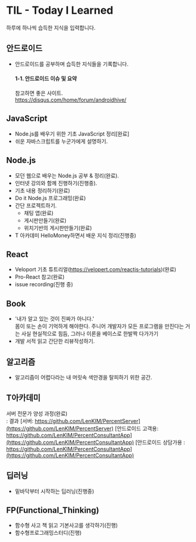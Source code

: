 # TIL - Today I Learned
하루에 하나씩 습득한 지식을 입력합니다.

## 안드로이드
- 안드로이드를 공부하며 습득한 지식들을 기록합니다.  

  #### 1-1. 안드로이드 이슈 및 요약
  참고하면 좋은 사이트.  
  https://disqus.com/home/forum/androidhive/  

## JavaScript
- Node.js를 배우기 위한 기초 JavaScript 정리[완료]
- 쉬운 자바스크립트를 누군가에게 설명하기.

## Node.js  
- 모던 웹으로 배우는 Node.js 공부 & 정리(완료).  
- 인터넷 강의와 함께 진행하기(진행중).  
- 기초 내용 정리하기(완료)  
- Do it Node.js 프로그래밍(완료)
- 간단 프로젝트하기.
  - 채팅 앱(완료)
  - 게시판만들기(완료)
  - 위치기반의 게시판만들기(완료)
- T 아카데미 HelloMoney하면서 배운 지식 정리(진행중)

## React
 - Veloport 기초 튜트리얼(https://velopert.com/reactjs-tutorials)(완료)
 - Pro-React 참고(완료)
 - issue recording(진행 중)

## Book
- '내가 알고 있는 것이 진짜가 아니다.'  
몸이 또는 손이 기억하게 해야한다.
주니어 개발자가 모든 프로그램을 만진다는 거는 사실 현실적으로 힘듬, 그러나 이론을 베이스로 한발짝 다가가기  
- 개발 서적 읽고 간단한 리뷰작성하기.  

## 알고리즘
 - 알고리즘이 어렵다라는 내 머릿속 색안경을 탈피하기 위한 공간.

## T아카데미
 서버 전문가 양성 과정(완료)  
 : 결과
  [서버: https://github.com/LenKIM/PercentServer](https://github.com/LenKIM/PercentServer)
  [안드로이드 고객용: https://github.com/LenKIM/PercentConsultantApp](https://github.com/LenKIM/PercentConsultantApp)
  [안드로이드 상담가용 :  https://github.com/LenKIM/PercentConsultantApp](https://github.com/LenKIM/PercentConsultantApp)

## 딥러닝
- 밑바닥부터 시작하는 딥러닝(진행중)

## FP(Functional_Thinking)
- 함수형 사고 책 읽고 기본사고를 생각하기(진행)
- 함수형프로그래밍스터디(진행)
